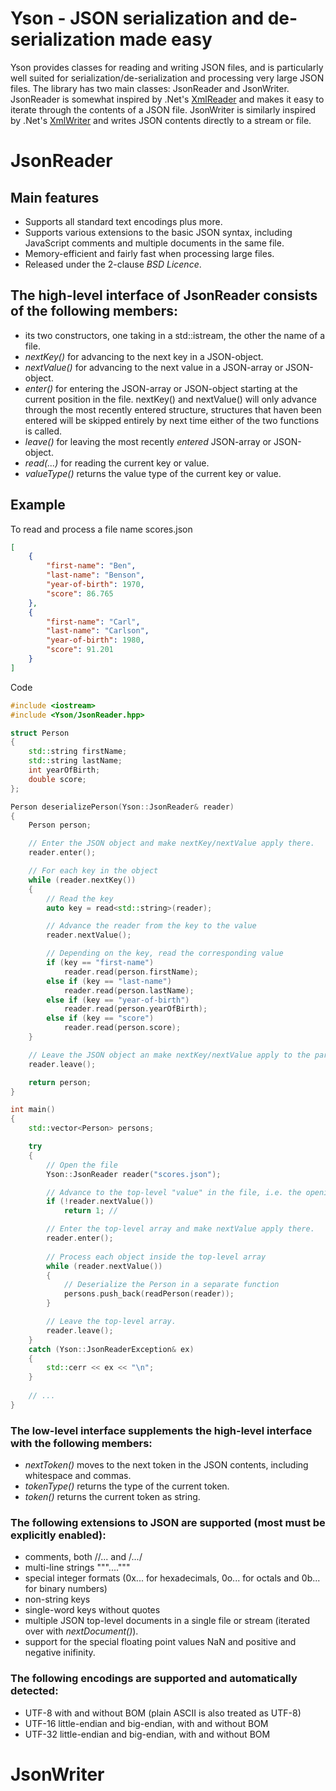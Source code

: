 Yson - JSON serialization and de-serialization made easy
========================================================

Yson provides classes for reading and writing JSON files, and is particularly well suited for serialization/de-serialization and processing very large JSON files. The library has two main classes: JsonReader and JsonWriter. JsonReader is somewhat inspired by .Net's [XmlReader](https://msdn.microsoft.com/en-us/library/system.xml.xmlreader.aspx) and makes it easy to iterate through the contents of a JSON file. JsonWriter is similarly inspired by .Net's [XmlWriter](https://msdn.microsoft.com/en-us/library/system.xml.xmlwriter.aspx) and writes JSON contents directly to a stream or file. 

JsonReader
==========

Main features
-------------
* Supports all standard text encodings plus more.
* Supports various extensions to the basic JSON syntax, including JavaScript comments and multiple documents in the same file.
* Memory-efficient and fairly fast when processing large files.
* Released under the 2-clause *BSD Licence*.

The high-level interface of JsonReader consists of the following members:
-------------------------------------------------------------------------
* its two constructors, one taking in a std::istream, the other the name of a file.
* *nextKey()* for advancing to the next key in a JSON-object.
* *nextValue()* for advancing to the next value in a JSON-array or JSON-object.
* *enter()* for entering the JSON-array or JSON-object starting at the current position in the file. nextKey() and nextValue() will only advance through the most recently entered structure, structures that haven been entered will be skipped entirely by next time either of the two functions is called.
* *leave()* for leaving the most recently *entered* JSON-array or JSON-object.
* *read(...)* for reading the current key or value.
* *valueType()* returns the value type of the current key or value.

Example
-------
To read and process a file name scores.json

```json
[
    {
        "first-name": "Ben",
        "last-name": "Benson",
        "year-of-birth": 1970,
        "score": 86.765
    },
    {
        "first-name": "Carl",
        "last-name": "Carlson",
        "year-of-birth": 1980,
        "score": 91.201
    }
]
```

Code

```cpp
#include <iostream>
#include <Yson/JsonReader.hpp>

struct Person
{
    std::string firstName;
    std::string lastName;
    int yearOfBirth;
    double score;
};

Person deserializePerson(Yson::JsonReader& reader)
{
    Person person;

    // Enter the JSON object and make nextKey/nextValue apply there.
    reader.enter();

    // For each key in the object
    while (reader.nextKey())
    {
        // Read the key
        auto key = read<std::string>(reader);

        // Advance the reader from the key to the value
        reader.nextValue();

        // Depending on the key, read the corresponding value
        if (key == "first-name")
            reader.read(person.firstName);
        else if (key == "last-name")
            reader.read(person.lastName);
        else if (key == "year-of-birth")
            reader.read(person.yearOfBirth);
        else if (key == "score")
            reader.read(person.score);
    }

    // Leave the JSON object an make nextKey/nextValue apply to the parent structure.
    reader.leave();

    return person;
}

int main()
{
    std::vector<Person> persons;

    try
    {
        // Open the file
        Yson::JsonReader reader("scores.json");

        // Advance to the top-level "value" in the file, i.e. the opening bracket.
        if (!reader.nextValue())
            return 1; // 

        // Enter the top-level array and make nextValue apply there.
        reader.enter();
    	
        // Process each object inside the top-level array
        while (reader.nextValue())
        {
            // Deserialize the Person in a separate function
            persons.push_back(readPerson(reader));
        }

        // Leave the top-level array.
        reader.leave();
    }
    catch (Yson::JsonReaderException& ex)
    {
        std::cerr << ex << "\n";
    }
    	
    // ...
}
```

### The low-level interface supplements the high-level interface with the following members:

* *nextToken()* moves to the next token in the JSON contents, including whitespace and commas.
* *tokenType()* returns the type of the current token.
* *token()* returns the current token as string.

### The following extensions to JSON are supported (most must be explicitly enabled):

* comments, both //... and /*...*/
* multi-line strings """...."""
* special integer formats (0x... for hexadecimals, 0o... for octals and 0b... for binary numbers)
* non-string keys
* single-word keys without quotes
* multiple JSON top-level documents in a single file or stream (iterated over with *nextDocument()*).
* support for the special floating point values NaN and positive and negative inifinity. 

### The following encodings are supported and automatically detected:

* UTF-8 with and without BOM (plain ASCII is also treated as UTF-8)
* UTF-16 little-endian and big-endian, with and without BOM
* UTF-32 little-endian and big-endian, with and without BOM

JsonWriter
==========
